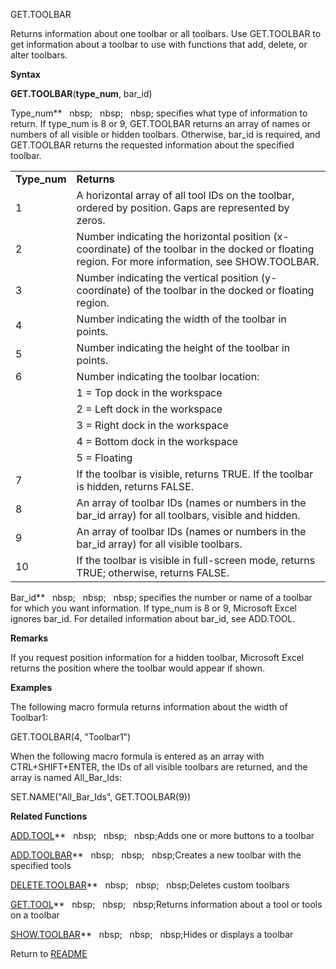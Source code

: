 GET.TOOLBAR

Returns information about one toolbar or all toolbars. Use GET.TOOLBAR
to get information about a toolbar to use with functions that add,
delete, or alter toolbars.

**Syntax**

**GET.TOOLBAR**(**type\_num**, bar\_id)

Type\_num**&nbsp;&nbsp;&nbsp;nbsp;&nbsp;&nbsp;&nbsp;nbsp;&nbsp;&nbsp;&nbsp;nbsp;&nbsp;specifies what type of information to
return. If type\_num is 8 or 9, GET.TOOLBAR returns an array of names or
numbers of all visible or hidden toolbars. Otherwise, bar\_id is
required, and GET.TOOLBAR returns the requested information about the
specified toolbar.

|               |                                                                                                                                                   |
| ------------- | ------------------------------------------------------------------------------------------------------------------------------------------------- |
| **Type\_num** | **Returns**                                                                                                                                       |
| 1             | A horizontal array of all tool IDs on the toolbar, ordered by position. Gaps are represented by zeros.                                            |
| 2             | Number indicating the horizontal position (x-coordinate) of the toolbar in the docked or floating region. For more information, see SHOW.TOOLBAR. |
| 3             | Number indicating the vertical position (y-coordinate) of the toolbar in the docked or floating region.                                           |
| 4             | Number indicating the width of the toolbar in points.                                                                                             |
| 5             | Number indicating the height of the toolbar in points.                                                                                            |
| 6             | Number indicating the toolbar location:                                                                                                           |
| &nbsp;        | 1 = Top dock in the workspace                                                                                                                     |
| &nbsp;        | 2 = Left dock in the workspace                                                                                                                    |
| &nbsp;        | 3 = Right dock in the workspace                                                                                                                   |
| &nbsp;        | 4 = Bottom dock in the workspace                                                                                                                  |
| &nbsp;        | 5 = Floating                                                                                                                                      |
| 7             | If the toolbar is visible, returns TRUE. If the toolbar is hidden, returns FALSE.                                                                 |
| 8             | An array of toolbar IDs (names or numbers in the bar\_id array) for all toolbars, visible and hidden.                                             |
| 9             | An array of toolbar IDs (names or numbers in the bar\_id array) for all visible toolbars.                                                         |
| 10            | If the toolbar is visible in full-screen mode, returns TRUE; otherwise, returns FALSE.                                                            |

Bar\_id**&nbsp;&nbsp;&nbsp;nbsp;&nbsp;&nbsp;&nbsp;nbsp;&nbsp;&nbsp;&nbsp;nbsp;&nbsp;specifies the number or name of a toolbar
for which you want information. If type\_num is 8 or 9, Microsoft Excel
ignores bar\_id. For detailed information about bar\_id, see ADD.TOOL.

**Remarks**

If you request position information for a hidden toolbar, Microsoft
Excel returns the position where the toolbar would appear if shown.

**Examples**

The following macro formula returns information about the width of
Toolbar1:

GET.TOOLBAR(4, "Toolbar1")

When the following macro formula is entered as an array with
CTRL+SHIFT+ENTER, the IDs of all visible toolbars are returned, and the
array is named All\_Bar\_Ids:

SET.NAME("All\_Bar\_Ids", GET.TOOLBAR(9))

**Related Functions**

[ADD.TOOL](ADD.TOOL.md)**&nbsp;&nbsp;&nbsp;nbsp;&nbsp;&nbsp;&nbsp;nbsp;&nbsp;&nbsp;&nbsp;nbsp;Adds one or more buttons to a toolbar

[ADD.TOOLBAR](ADD.TOOLBAR.md)**&nbsp;&nbsp;&nbsp;nbsp;&nbsp;&nbsp;&nbsp;nbsp;&nbsp;&nbsp;&nbsp;nbsp;Creates a new toolbar with the specified
tools

[DELETE.TOOLBAR](DELETE.TOOLBAR.md)**&nbsp;&nbsp;&nbsp;nbsp;&nbsp;&nbsp;&nbsp;nbsp;&nbsp;&nbsp;&nbsp;nbsp;Deletes custom toolbars

[GET.TOOL](GET.TOOL.md)**&nbsp;&nbsp;&nbsp;nbsp;&nbsp;&nbsp;&nbsp;nbsp;&nbsp;&nbsp;&nbsp;nbsp;Returns information about a tool or tools on a
toolbar

[SHOW.TOOLBAR](SHOW.TOOLBAR.md)**&nbsp;&nbsp;&nbsp;nbsp;&nbsp;&nbsp;&nbsp;nbsp;&nbsp;&nbsp;&nbsp;nbsp;Hides or displays a toolbar



Return to [README](README.md)

